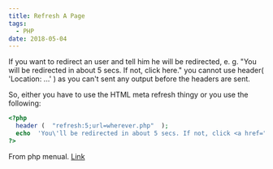 ```yaml
---
title: Refresh A Page
tags:
  - PHP
date: 2018-05-04
---
```


If you want to redirect an user and tell him he will be redirected, e. g. "You will be redirected in about 5 secs. If not, click here." you cannot use header( 'Location: ...' ) as you can't sent any output before the headers are sent.

<!-- more -->

So, either you have to use the HTML meta refresh thingy or you use the following:
```php
<?php
  header (  "refresh:5;url=wherever.php"  );
  echo  'You\'ll be redirected in about 5 secs. If not, click <a href="wherever.php">here</a>.' ;
?>
```
From php menual. [Link](http://php.net/manual/en/function.header.php#97114)